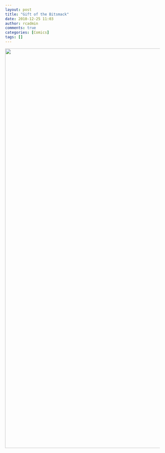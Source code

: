 ```yaml
---
layout: post
title: "Gift of the Bitsmack"
date: 2010-12-25 11:03
author: rcadmin
comments: true
categories: [Comics]
tags: []
---
```

<a href="http://bitsmack.com/comics/2010/12/25/gift-of-the-bitsmack/"><img src="http://dl.bitsmack.com/uploads/2010/12/20101225.jpg" alt="" title="" width="680" height="1300" class="alignnone size-full wp-image-2105" /></a>
